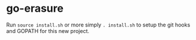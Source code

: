 go-erasure
========

Run `source install.sh` or more simply `. install.sh` to setup the git hooks and GOPATH for this new project.

